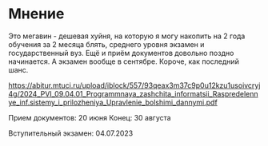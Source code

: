 #                  Мнение

Это мегавин - дешевая хуйня, на которую я могу накопить на 2 года обучения 
за 2 месяца блять, среднего уровня экзамен и государственный вуз.
Ещё и приём документов довольно поздно начинается. А экзамен вообще в сентябре.
Короче, как последний шанс.

https://abitur.mtuci.ru/upload/iblock/557/93qeax3m37c9p0u12kzu1usoivcryj4g/2024_PVI_09.04.01_Programmnaya_zashchita_informatsii_Raspredelennye_inf.sistemy_i_prilozheniya_Upravlenie_bolshimi_dannymi.pdf

Прием документов: 20 июня
Конец: 30 августа

Вступительный экзамен: 04.07.2023